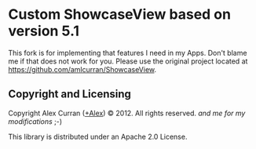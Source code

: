 Custom ShowcaseView based on version 5.1
====

This fork is for implementing that features I need in my Apps. Don't blame me if that does not work
for you. Please use the original project located at https://github.com/amlcurran/ShowcaseView.

Copyright and Licensing
----

Copyright Alex Curran ([+Alex](https://plus.google.com/110510888639261520925/posts)) © 2012. All
rights reserved.
*and me for my modifications* ;-)

This library is distributed under an Apache 2.0 License.
